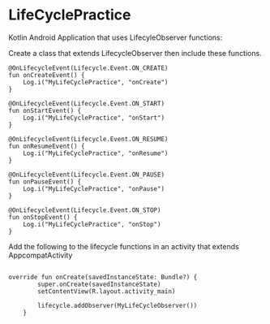# LifeCyclePractice


Kotlin Android Application that uses LifecyleObserver functions:

Create a class that extends LifecycleObserver then include these functions.

    @OnLifecycleEvent(Lifecycle.Event.ON_CREATE)
    fun onCreateEvent() {
        Log.i("MyLifeCyclePractice", "onCreate")
    }

    @OnLifecycleEvent(Lifecycle.Event.ON_START)
    fun onStartEvent() {
        Log.i("MyLifeCyclePractice", "onStart")
    }

    @OnLifecycleEvent(Lifecycle.Event.ON_RESUME)
    fun onResumeEvent() {
        Log.i("MyLifeCyclePractice", "onResume")
    }

    @OnLifecycleEvent(Lifecycle.Event.ON_PAUSE)
    fun onPauseEvent() {
        Log.i("MyLifeCyclePractice", "onPause")
    }

    @OnLifecycleEvent(Lifecycle.Event.ON_STOP)
    fun onStopEvent() {
        Log.i("MyLifeCyclePractice", "onStop")
    }


Add the following to the lifecycle functions in an activity that extends AppcompatActivity

```

override fun onCreate(savedInstanceState: Bundle?) {
        super.onCreate(savedInstanceState)
        setContentView(R.layout.activity_main)

        lifecycle.addObserver(MyLifeCycleObserver())
    }

